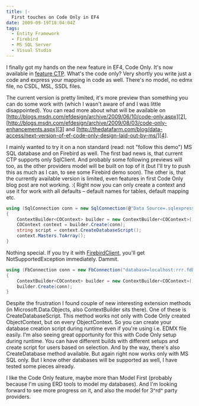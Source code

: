 ```yaml
---
title: |-
  First touches on Code Only in EF4
date: 2009-09-19T18:04:04Z
tags:
  - Entity Framework
  - Firebird
  - MS SQL Server
  - Visual Studio
---
```

I finally got my hands on the new feature in EF4, Code Only. It's now available in [feature CTP][1]. What's the code only? Very shortly you write just a code and express your mapping in code as well. There's no model, no edmx file, no CSDL, MSL, SSDL files.

The current version is pretty limited, it's more preview than something you can do some work with (which I wasn't aware of and I was little disappointed). You can read more about what will be available on [http://blogs.msdn.com/efdesign/archive/2009/06/10/code-only.aspx][2], [http://blogs.msdn.com/efdesign/archive/2009/08/03/code-only-enhancements.aspx][3] and [http://thedatafarm.com/blog/data-access/next-version-of-ef-code-only-design-laid-out-by-ms/][4].

I mainly wanted to try it on a non standard (read: not "follow this demo") MS SQL database and on Firebird as well. The first bad news is, that current CTP supports only SqlClient. And probably some following previews will too, as the other providers model will be built on top of it (but I'll try to push this as much as I can, to see some Firebird demo soon). The other is, that the currently available version is limited, even features in first Code Only blog post are not working. :( Right now you can only create a context and use it for work with all defaults – default names for tables, default mapping etc.

```csharp
using (SqlConnection conn = new SqlConnection(@"Data Source=.sqlexpress;Initial Catalog=testovaci;Integrated Security=True;Pooling=False"))
{
	ContextBuilder<COContext> builder = new ContextBuilder<COContext>();
	COContext context = builder.Create(conn);
	string script = context.CreateDatabaseScript();
	context.Masters.ToArray();
}
```

Nothing special. If you try it with [FirebirdClient][5], you'll get NotSupportedException immediately. Dammit.

```csharp
using (FbConnection conn = new FbConnection("database=localhost:rrr.fdb;user=sysdba;password=sysdba"))
{
	ContextBuilder<COContext> builder = new ContextBuilder<COContext>();
	builder.Create(conn);
}
```

Despite the frustration I found couple of new interesting extension methods (in Microsoft.Data.Objects, also ContextBuilder sits there). One of these is CreateDatabaseScript. This method works not only with Code Only created ObjectContext, but on every ObjectContext. So you can create your database creation script during runtime even if you're using i.e. EDMX file easily. I'm also seeing great opportunity for this with Code Only setup during runtime. You can have different builds with different setups and create script for users based on selection. And by the way, there's also CreateDatabase method available. But again right now works only with MS SQL only. But I know other databases will be supported as well, I have tested some pieces already.

I like the Code Only feature, maybe more than Model First (probably because I'm using ERD tools to model my databases). And I'm looking forward to see more progress on it, and also the model for 3^rd^ party providers.

[1]: http://blogs.msdn.com/adonet/archive/2009/06/22/announcing-entity-framework-feature-ctp-1.aspx
[2]: http://blogs.msdn.com/efdesign/archive/2009/06/10/code-only.aspx
[3]: http://blogs.msdn.com/efdesign/archive/2009/08/03/code-only-enhancements.aspx
[4]: http://thedatafarm.com/blog/data-access/next-version-of-ef-code-only-design-laid-out-by-ms/
[5]: http://firebirdsql.org/index.php?op=files&id=netprovider